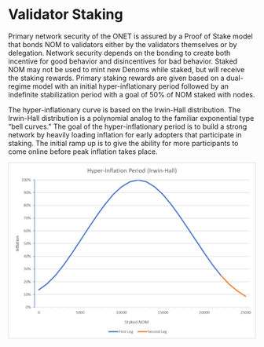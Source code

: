 # Validator Staking

Primary network security of the ONET is assured by a Proof of Stake model that bonds NOM to validators either by the validators themselves or by delegation. Network security depends on the bonding to create both incentive for good behavior and disincentives for bad behavior. Staked NOM may not be used to mint new Denoms while staked, but will receive the staking rewards. Primary staking rewards are given based on a dual-regime model with an initial hyper-inflationary period followed by an indefinite stabilization period with a goal of 50% of NOM staked with nodes.   
  
The hyper-inflationary curve is based on the Irwin-Hall distribution. The Irwin-Hall distribution is a polynomial analog to the familiar exponential type “bell curves." The goal of the hyper-inflationary period is to build a strong network by heavily loading inflation for early adopters that participate in staking. The initial ramp up is to give the ability for more participants to come online before peak inflation takes place.

![](.gitbook/assets/image%20%283%29.png)



